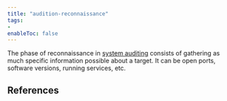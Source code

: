 ```yaml
---
title: "audition-reconnaissance"
tags:
- 
enableToc: false
---
```


The phase of reconnaissance in [system auditing](notes/system-auditing.md) consists of gathering as much specific information possible about a target. It can be open ports, software versions, running services, etc.

## References

